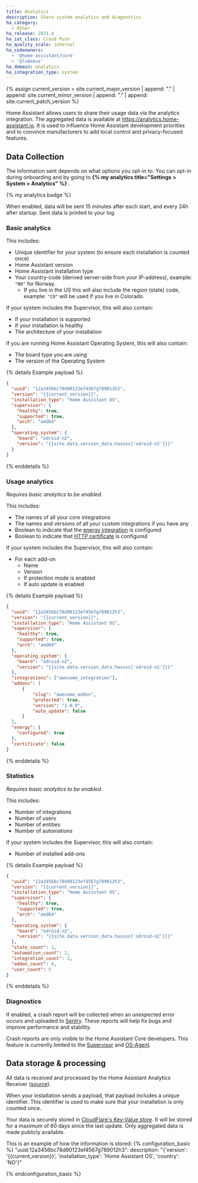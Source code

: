 ```yaml
---
title: Analytics
description: Share system analytics and diagnostics
ha_category:
  - Other
ha_release: 2021.4
ha_iot_class: Cloud Push
ha_quality_scale: internal
ha_codeowners:
  - '@home-assistant/core'
  - '@ludeeus'
ha_domain: analytics
ha_integration_type: system
---
```


{% assign current_version = site.current_major_version | append: "." | append: site.current_minor_version | append: "." | append: site.current_patch_version  %}

Home Assistant allows users to share their usage data via the analytics integration. The aggregated data is available at <https://analytics.home-assistant.io>. It is used to influence Home Assistant development priorities and to convince manufacturers to add local control and privacy-focused features.

## Data Collection

The information sent depends on what options you opt-in to. You can opt-in during onboarding and by going to **{% my analytics title="Settings > System > Analytics" %}** .

{% my analytics badge %}

When enabled, data will be sent 15 minutes after each start, and every 24h after startup. Sent data is printed to your log.

### Basic analytics

This includes:

- Unique identifier for your system (to ensure each installation is counted once)
- Home Assistant version
- Home Assistant installation type
- Your country-code (derived server-side from your IP-address), example: `"NO"` for Norway.
  - If you live in the US this will also include the region (state) code, example: `"CO"` will be used if you live in Colorado.

If your system includes the Supervisor, this will also contain:

- If your installation is supported
- If your installation is healthy
- The architecture of your installation

If you are running Home Assistant Operating System, this will also contain:

- The board type you are using
- The version of the Operating System

{% details Example payload %}

```json
{
  "uuid": "12a3456bc78d90123ef4567g789012h3",
  "version": "{{current_version}}",
  "installation_type": "Home Assistant OS",
  "supervisor": {
    "healthy": true,
    "supported": true,
    "arch": "amd64"
  },
  "operating_system": {
    "board": "odroid-n2",
    "version": "{{site.data.version_data.hassos['odroid-n2']}}"
  }
}
```

{% enddetails %}

### Usage analytics

_Requires basic analytics to be enabled._

This includes:

- The names of all your core integrations
- The names and versions of all your custom integrations if you have any
- Boolean to indicate that the [energy integration](/integrations/energy) is configured
- Boolean to indicate that [HTTP certificate](https://www.home-assistant.io/integrations/http/#ssl_certificate) is configured

If your system includes the Supervisor, this will also contain:

- For each add-on
  - Name
  - Version
  - If protection mode is enabled
  - If auto update is enabled

{% details Example payload %}

```json
{
  "uuid": "12a3456bc78d90123ef4567g789012h3",
  "version": "{{current_version}}",
  "installation_type": "Home Assistant OS",
  "supervisor": {
    "healthy": true,
    "supported": true,
    "arch": "amd64"
  },
  "operating_system": {
    "board": "odroid-n2",
    "version": "{{site.data.version_data.hassos['odroid-n2']}}"
  },
  "integrations": ["awesome_integration"],
  "addons": [
      {
          "slug": "awesome_addon",
          "protected": true,
          "version": "1.0.0",
          "auto_update": false
      }
  ],
  "energy": {
    "configured": true
  },
  "certificate": false
}
```

{% enddetails %}

### Statistics

_Requires basic analytics to be enabled._

This includes:

- Number of integrations
- Number of users
- Number of entities
- Number of automations

If your system includes the Supervisor, this will also contain:

- Number of installed add-ons

{% details Example payload %}

```json
{
  "uuid": "12a3456bc78d90123ef4567g789012h3",
  "version": "{{current_version}}",
  "installation_type": "Home Assistant OS",
  "supervisor": {
    "healthy": true,
    "supported": true,
    "arch": "amd64"
  },
  "operating_system": {
    "board": "odroid-n2",
    "version": "{{site.data.version_data.hassos['odroid-n2']}}"
  },
  "state_count": 1,
  "automation_count": 2,
  "integration_count": 3,
  "addon_count": 4,
  "user_count": 5
}
```

{% enddetails %}

### Diagnostics

If enabled, a crash report will be collected when an unexpected error occurs and uploaded to [Sentry](https://sentry.io). These reports will help fix bugs and improve performance and stability.

Crash reports are only visible to the Home Assistant Core developers. This feature is currently limited to the [Supervisor](/docs/glossary/#home-assistant-supervisor) and [OS-Agent](https://github.com/home-assistant/os-agent).

## Data storage & processing

All data is received and processed by the Home Assistant Analytics Receiver ([source](https://github.com/home-assistant/analytics.home-assistant.io)).

When your installation sends a payload, that payload includes a unique identifier. This identifier is used to make sure that your installation is only counted once.

Your data is securely stored in [CloudFlare's Key-Value store](https://www.cloudflare.com/products/workers-kv/). It will be stored for a maximum of 60 days since the last update. Only aggregated data is made publicly available.

This is an example of how the information is stored:
{% configuration_basic %}
"uuid:12a3456bc78d90123ef4567g789012h3":
  description: "{'version': '{{current_version}}', 'installation_type': 'Home Assistant OS', 'country': 'NO'}"

{% endconfiguration_basic %}
